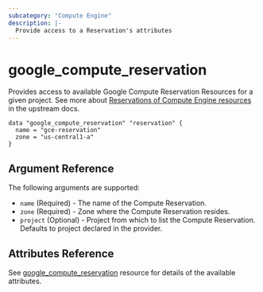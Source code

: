 ```yaml
---
subcategory: "Compute Engine"
description: |-
  Provide access to a Reservation's attributes
---
```


# google\_compute\_reservation

Provides access to available Google Compute Reservation Resources for a given project.
See more about [Reservations of Compute Engine resources](https://cloud.google.com/compute/docs/instances/reservations-overview) in the upstream docs.

```hcl
data "google_compute_reservation" "reservation" {
  name = "gce-reservation"
  zone = "us-central1-a"
}

```

## Argument Reference

The following arguments are supported:

* `name` (Required) - The name of the Compute Reservation.
* `zone` (Required) - Zone where the Compute Reservation resides.
* `project` (Optional) - Project from which to list the Compute Reservation. Defaults to project declared in the provider.

## Attributes Reference

See [google_compute_reservation](https://registry.terraform.io/providers/hashicorp/google/latest/docs/resources/compute_reservation) resource for details of the available attributes.

